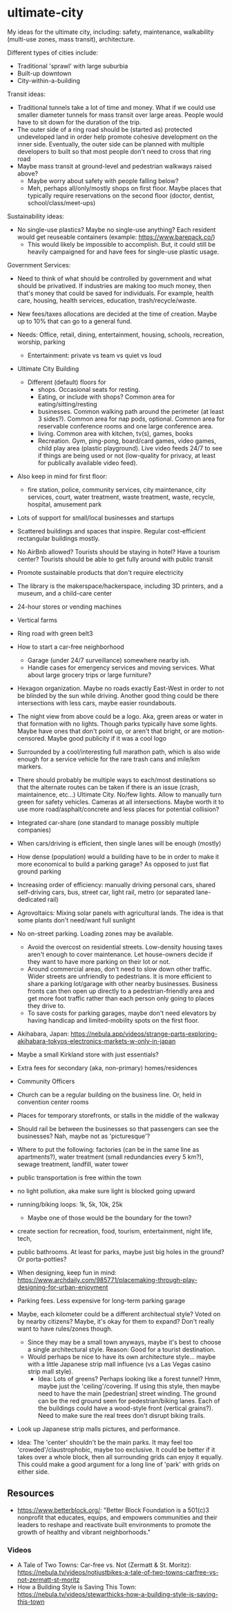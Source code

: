 # ultimate-city
My ideas for the ultimate city, including: safety, maintenance, walkability (multi-use zones, mass transit), architecture.


Different types of cities include:
- Traditional 'sprawl' with large suburbia
- Built-up downtown
- City-within-a-building



Transit ideas:
- Traditional tunnels take a lot of time and money. What if we could use smaller diameter tunnels for mass transit over large areas. People would have to sit down for the duration of the trip.
- The outer side of a ring road should be (started as) protected undeveloped land in order help promote cohesive development on the inner side. Eventually, the outer side can be planned with multiple developers to built so that most people don't need to cross that ring road
- Maybe mass transit at ground-level and pedestrian walkways raised above?
    - Maybe worry about safety with people falling below?
    - Meh, perhaps all/only/mostly shops on first floor. Maybe places that typically require reservations on the second floor (doctor, dentist, school/class/meet-ups)



Sustainability ideas:
- No single-use plastics? Maybe no single-use anything? Each resident would get reuseable containers (example: https://www.barepack.co/)
    - This would likely be impossible to accomplish. But, it could still be heavily campaigned for and have fees for single-use plastic usage.



Government Services:
- Need to think of what should be controlled by government and what should be privatived. If industries are making too much money, then that's money that could be saved for individuals. For example, health care, housing, health services, education, trash/recycle/waste.
- New fees/taxes allocations are decided at the time of creation. Maybe up to 10% that can go to a general fund.



- Needs: Office, retail, dining, entertainment, housing, schools, recreation, worship, parking
    - Entertainment: private vs team vs quiet vs loud
- Ultimate City Building
    - Different (default) floors for
        - shops. Occasional seats for resting.
        - Eating, or include with shops? Common area for eating/sitting/resting
        - businesses. Common walking path around the perimeter (at least 3 sides?). Common area for nap pods, optional. Common area for reservable conference rooms and one large conference area.
        - living. Common area with kitchen, tv(s), games, books
        - Recreation. Gym, ping-pong, board/card games, video games, child play area (plastic playground). Live video feeds 24/7 to see if things are being used or not (low-quality for privacy, at least for publically available video feed).
- Also keep in mind for first floor:
    - fire station, police, community services, city maintenance, city services, court, water treatment, waste treatment, waste, recycle, hospital, amusement park
- Lots of support for small/local businesses and startups
- Scattered buildings and spaces that inspire. Regular cost-efficient rectangular buildings mostly.
- No AirBnb allowed? Tourists should be staying in hotel? Have a tourism center? Tourists should be able to get fully around with public transit
- Promote sustainable products that don't require electricity
- The library is the makerspace/hackerspace, including 3D printers, and a museum, and a child-care center
- 24-hour stores or vending machines
- Vertical farms
- Ring road with green belt3
- How to start a car-free neighborhood
    - Garage (under 24/7 surveillance) somewhere nearby ish.
    - Handle cases for emergency services and moving services. What about large grocery trips or large furniture?
- Hexagon organization. Maybe no roads exactly East-West in order to not be blinded by the sun while driving. Another good thing could be there intersections with less cars, maybe easier roundabouts.
- The night view from above could be a logo. Aka, green areas or water in that formation with no lights. Though parks typically have some lights. Maybe have ones that don't point up, or aren't that bright, or are motion-censored. Maybe good publicity if it was a cool logo
- Surrounded by a cool/interesting full marathon path, which is also wide enough for a service vehicle for the rare trash cans and mile/km markers.
- There should probably be multiple ways to each/most destinations so that the alternate routes can be taken if there is an issue (crash, maintainence, etc...)
Ultimate City. No/few lights. Allow to manually turn green for safety vehicles. Cameras at all intersections. Maybe worth it to use more road/asphalt/concrete and less places for potential collision?
- Integrated car-share (one standard to manage possibly multiple companies)
- When cars/driving is efficient, then single lanes will be enough (mostly)
- How dense (population) would a building have to be in order to make it more economical to build a parking garage? As opposed to just flat ground parking
- Increasing order of efficiency: manually driving personal cars, shared self-driving cars, bus, street car, light rail, metro (or separated lane-dedicated rail)
- Agrovoltaics: Mixing solar panels with agricultural lands. The idea is that some plants don't need/want full sunlight
- No on-street parking. Loading zones may be available.
    - Avoid the overcost on residential streets. Low-density housing taxes aren't enough to cover maintenance. Let house-owners decide if they want to have more parking on their lot or not.
    - Around commercial areas, don't need to slow down other traffic. Wider streets are unfriendly to pedestrians. It is more efficient to share a parking lot/garage with other nearby businesses. Business fronts can then open up directly to a pedestrian-friendly area and get more foot traffic rather than each person only going to places they drive to.
    - To save costs for parking garages, maybe don't need elevators by having handicap and limited-mobility spots on the first floor.
- Akihabara, Japan: https://nebula.app/videos/strange-parts-exploring-akihabara-tokyos-electronics-markets-w-only-in-japan
- Maybe a small Kirkland store with just essentials?
- Extra fees for secondary (aka, non-primary) homes/residences
- Community Officers
- Church can be a regular building on the business line. Or, held in convention center rooms
- Places for temporary storefronts, or stalls in the middle of the walkway
- Should rail be between the businesses so that passengers can see the businesses? Nah, maybe not as 'picturesque'? 
- Where to put the following: factories (can be in the same line as apartments?), water treatment (small redundancies every 5 km?), sewage treatment, landfill, water tower
- public transportation is free within the town
- no light pollution, aka make sure light is blocked going upward
- running/biking loops: 1k, 5k, 10k, 25k
    - Maybe one of those would be the boundary for the town?
- create section for recreation, food, tourism, entertainment, night life, tech,
- public bathrooms. At least for parks, maybe just big holes in the ground? Or porta-potties?
- When designing, keep fun in mind: https://www.archdaily.com/985771/placemaking-through-play-designing-for-urban-enjoyment
- Parking fees. Less expensive for long-term parking garage
- Maybe, each kilometer could be a different architectual style? Voted on by nearby citizens? Maybe, it's okay for them to expand? Don't really want to have rules/zones though.
    - Since they may be a small town anyways, maybe it's best to choose a single architectural style. Reason: Good for a tourist destination.
    - Would perhaps be nice to have its own architecture style... maybe with a little Japanese strip mall influence (vs a Las Vegas casino strip mall style).
        - Idea: Lots of greens? Perhaps looking like a forest tunnel? Hmm, maybe just the 'ceiling'/covering. If using this style, then maybe need to have the main [pedestrian] street winding. The ground can be the red ground seen for pedestrian/biking lanes. Each of the buildings could have a wood-style front (vertical grains?). Need to make sure the real trees don't disrupt biking trails.
- Look up Japanese strip malls pictures, and performance.
- Idea: The 'center' shouldn't be the main parks. It may feel too 'crowded'/claustrophobic, maybe too exclusive. It could be better if it takes over a whole block, then all surrounding grids can enjoy it equally. This could make a good argument for a long line of 'park' with grids on either side.



## Resources

- https://www.betterblock.org/: "Better Block Foundation is a 501(c)3 nonprofit that educates, equips, and empowers communities and their leaders to reshape and reactivate built environments to promote the growth of healthy and vibrant neighborhoods."

### Videos
- A Tale of Two Towns: Car-free vs. Not (Zermatt & St. Moritz): https://nebula.tv/videos/notjustbikes-a-tale-of-two-towns-carfree-vs-not-zermatt-st-moritz
- How a Building Style is Saving This Town: https://nebula.tv/videos/stewarthicks-how-a-building-style-is-saving-this-town


